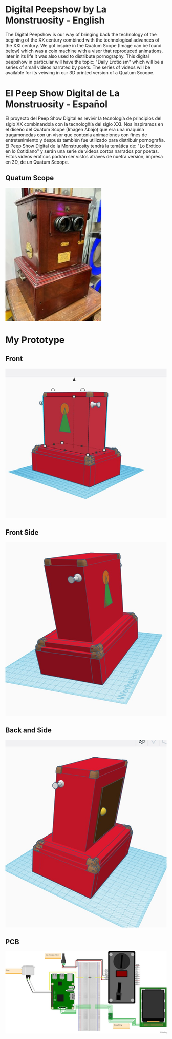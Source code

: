 # Digital Peepshow by La Monstruosity - English

The Digital Peepshow is our way of bringing back the technology of the begining of the XX century combined with the technological advances of the XXI century. We got inspire in the Quatum Scope (Image can be found below) which was a coin machine with a visor that reproduced animations, later in its life it was also used to distribute pornography. This digital peepshow in particular will have the topic: "Daily Eroticism" which will be a series of small videos narrated by poets. 
The series of videos will be available for its veiwing in our 3D printed version of a Quatum Scoope.

# El Peep Show Digital de La Monstruosity - Español
El proyecto del Peep Show Digital es revivir la tecnología de principios del siglo XX combinandola con la tecnologñía del siglo XXI. Nos inspiramos en el diseño del Quatum Scope (Imagen Abajo) que era una maquina tragamonedas con un visor que contenia animaciones con fines de entretenimiento y después también fue utilizado para distribuir pornografía. El Peep Show Digital de la Monstruosity tendrá la temática de: "Lo Erótico en lo Cotidiano" y serán una serie de videos cortos narrados por poetas. Estos videos eróticos podrán ser vistos atraves de nuetra versión, impresa en 3D, de un Quatum Scoope.

## Quatum Scope
![Screenshot Quatum Scope](https://github.com/Benjamin-Saul-1989/Digital-Peep-Show/blob/main/Imagies/Quatum%20Scope.jpg?raw=true)

# My Prototype
## Front
![Screenshot Front](https://github.com/Benjamin-Saul-1989/Digital-Peep-Show/blob/main/Imagies/Front.jpg?raw=true)
## Front Side
![Screenshot Front Side](https://github.com/Benjamin-Saul-1989/Digital-Peep-Show/blob/main/Imagies/Front%20Side.jpg?raw=true)
## Back and Side
![Screenshot Back and Side](https://github.com/Benjamin-Saul-1989/Digital-Peep-Show/blob/main/Imagies/Back%20and%20Side.jpg?raw=true)
## PCB
![Screenshot PCB](https://github.com/Benjamin-Saul-1989/Digital-Peep-Show/blob/main/Imagies/Inside%20PCB.jpg?raw=true)